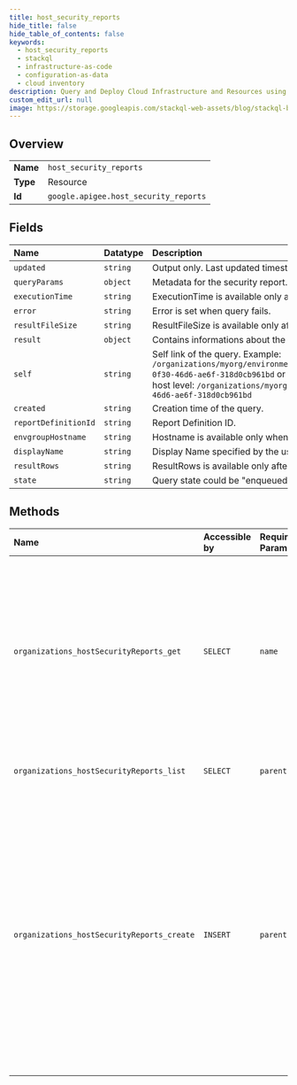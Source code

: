 ```yaml
---
title: host_security_reports
hide_title: false
hide_table_of_contents: false
keywords:
  - host_security_reports
  - stackql
  - infrastructure-as-code
  - configuration-as-data
  - cloud inventory
description: Query and Deploy Cloud Infrastructure and Resources using SQL
custom_edit_url: null
image: https://storage.googleapis.com/stackql-web-assets/blog/stackql-blog-post-featured-image.png
---
```

  
    

## Overview
<table><tbody>
<tr><td><b>Name</b></td><td><code>host_security_reports</code></td></tr>
<tr><td><b>Type</b></td><td>Resource</td></tr>
<tr><td><b>Id</b></td><td><code>google.apigee.host_security_reports</code></td></tr>
</tbody></table>

## Fields
| Name | Datatype | Description |
|:-----|:---------|:------------|
| `updated` | `string` | Output only. Last updated timestamp for the query. |
| `queryParams` | `object` | Metadata for the security report. |
| `executionTime` | `string` | ExecutionTime is available only after the query is completed. |
| `error` | `string` | Error is set when query fails. |
| `resultFileSize` | `string` | ResultFileSize is available only after the query is completed. |
| `result` | `object` | Contains informations about the security report results. |
| `self` | `string` | Self link of the query. Example: `/organizations/myorg/environments/myenv/securityReports/9cfc0d85-0f30-46d6-ae6f-318d0cb961bd` or following format if query is running at host level: `/organizations/myorg/hostSecurityReports/9cfc0d85-0f30-46d6-ae6f-318d0cb961bd` |
| `created` | `string` | Creation time of the query. |
| `reportDefinitionId` | `string` | Report Definition ID. |
| `envgroupHostname` | `string` | Hostname is available only when query is executed at host level. |
| `displayName` | `string` | Display Name specified by the user. |
| `resultRows` | `string` | ResultRows is available only after the query is completed. |
| `state` | `string` | Query state could be "enqueued", "running", "completed", "failed". |
## Methods
| Name | Accessible by | Required Params | Description |
|:-----|:--------------|:----------------|:------------|
| `organizations_hostSecurityReports_get` | `SELECT` | `name` | Get status of a query submitted at host level. If the query is still in progress, the `state` is set to "running" After the query has completed successfully, `state` is set to "completed" |
| `organizations_hostSecurityReports_list` | `SELECT` | `parent` | Return a list of Security Reports at host level. |
| `organizations_hostSecurityReports_create` | `INSERT` | `parent` | Submit a query at host level to be processed in the background. If the submission of the query succeeds, the API returns a 201 status and an ID that refer to the query. In addition to the HTTP status 201, the `state` of "enqueued" means that the request succeeded. |
